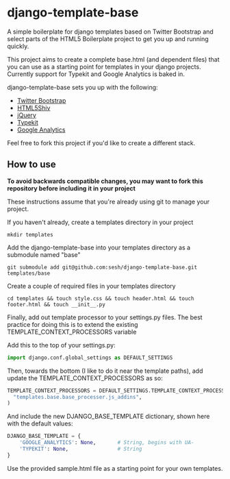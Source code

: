 django-template-base
===========================

A simple boilerplate for django templates based on Twitter Bootstrap and select parts of the HTML5 Boilerplate project to get you up and running quickly.

This project aims to create a complete base.html (and dependent files) that you can use as a starting point for templates in your django projects. Currently support for Typekit and Google Analytics is baked in.

django-template-base sets you up with the following:

  - [Twitter Bootstrap](http://twitter.github.com/bootstrap/)
  - [HTML5Shiv](http://code.google.com/p/html5shiv/)
  - [jQuery](http://jquery.com/)
  - [Typekit](http://typekit.com)
  - [Google Analytics](http://google.com/analytics)
  
Feel free to fork this project if you'd like to create a different stack.


## How to use

**To avoid backwards compatible changes, you may want to fork this repository before including it in your project**

These instructions assume that you're already using git to manage your project.

If you haven't already, create a templates directory in your project

```
mkdir templates
```

Add the django-template-base into your templates directory as a submodule named "base"

```
git submodule add git@github.com:sesh/django-template-base.git templates/base
```

Create a couple of required files in your templates directory

```    
cd templates && touch style.css && touch header.html && touch footer.html && touch __init__.py
```

Finally, add out template processor to your settings.py files. The best practice for doing this is to extend the existing TEMPLATE_CONTEXT_PROCESSORS variable

Add this to the top of your settings.py:

```python
import django.conf.global_settings as DEFAULT_SETTINGS
```

Then, towards the bottom (I like to do it near the template paths), add update the TEMPLATE_CONTEXT_PROCESSORS as so:

```python
TEMPLATE_CONTEXT_PROCESSORS = DEFAULT_SETTINGS.TEMPLATE_CONTEXT_PROCESSORS + (
  "templates.base.base_processer.js_addins",
)

```

And include the new DJANGO_BASE_TEMPLATE dictionary, shown here with the default values:

```python
DJANGO_BASE_TEMPLATE = {
    'GOOGLE_ANALYTICS': None,       # String, begins with UA-
    'TYPEKIT': None,                # String
}
```

Use the provided sample.html file as a starting point for your own templates.